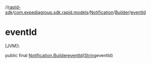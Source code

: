//[rapid-sdk](../../../../index.md)/[com.expediagroup.sdk.rapid.models](../../index.md)/[Notification](../index.md)/[Builder](index.md)/[eventId](event-id.md)

# eventId

[JVM]\

public final [Notification.Builder](index.md)[eventId](event-id.md)([String](https://docs.oracle.com/javase/8/docs/api/java/lang/String.html)eventId)
